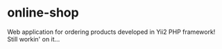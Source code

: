 # online-shop
Web application for ordering products
developed in Yii2 PHP framework!
Still workin' on it...